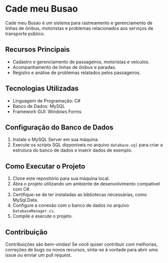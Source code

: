 # Cade meu Busao

Cade meu Busao é um sistema para rastreamento e gerenciamento de linhas de ônibus, motoristas e problemas relacionados aos serviços de transporte público.

## Recursos Principais

- Cadastro e gerenciamento de passageiros, motoristas e veículos.
- Acompanhamento de linhas de ônibus e paradas.
- Registro e análise de problemas relatados pelos passageiros.

## Tecnologias Utilizadas

- Linguagem de Programação: C#
- Banco de Dados: MySQL
- Framework GUI: Windows Forms

## Configuração do Banco de Dados

1. Instale o MySQL Server em sua máquina.
2. Execute os scripts SQL disponíveis no arquivo `database.sql` para criar a estrutura do banco de dados e inserir dados de exemplo.

## Como Executar o Projeto

1. Clone este repositório para sua máquina local.
2. Abra o projeto utilizando um ambiente de desenvolvimento compatível com C#.
3. Certifique-se de ter instaladas as bibliotecas necessárias, como MySql.Data.
4. Configure a conexão com o banco de dados no arquivo `DatabaseManager.cs`.
5. Compile e execute o projeto.

## Contribuição

Contribuições são bem-vindas! Se você quiser contribuir com melhorias, correções de bugs ou novos recursos, sinta-se à vontade para abrir uma issue ou enviar um pull request.
